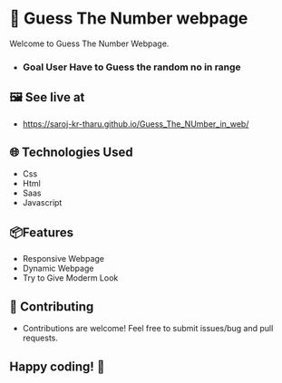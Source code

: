
# 🎱 Guess The Number webpage
Welcome to Guess The Number Webpage. 
- ### Goal User Have to Guess the random no in range 

## 🖼️ See live at 
- https://saroj-kr-tharu.github.io/Guess_The_NUmber_in_web/
## 🌐 Technologies Used
-  Css
-  Html
-  Saas
-  Javascript
## 📦Features

- Responsive Webpage
- Dynamic Webpage
- Try to Give Moderm Look




## 🤝 Contributing
- Contributions are welcome! Feel free to submit issues/bug and pull requests.


## Happy coding! 🎉
